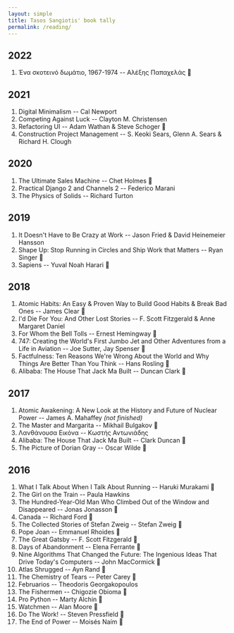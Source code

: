 ```yaml
---
layout: simple
title: Tasos Sangiotis' book tally
permalink: /reading/
---
```


## 2022

1. Ένα σκοτεινό δωμάτιο, 1967-1974 -- Αλέξης Παπαχελάς 📖

## 2021

1. Digital Minimalism -- Cal Newport
2. Competing Against Luck -- Clayton M. Christensen
3. Refactoring UI -- Adam Wathan & Steve Schoger 💚
4. Construction Project Management -- S. Keoki Sears, Glenn A. Sears & Richard H. Clough

## 2020

1. The Ultimate Sales Machine -- Chet Holmes 💚
2. Practical Django 2 and Channels 2 -- Federico Marani
3. The Physics of Solids -- Richard Turton

## 2019

1. It Doesn't Have to Be Crazy at Work -- Jason Fried & David Heinemeier Hansson
2. Shape Up: Stop Running in Circles and Ship Work that Matters -- Ryan Singer 💚
3. Sapiens -- Yuval Noah Harari 💚

## 2018

1.  Atomic Habits: An Easy & Proven Way to Build Good Habits & Break Bad Ones -- James Clear 💚
2.  I'd Die For You: And Other Lost Stories -- F. Scott Fitzgerald & Anne Margaret Daniel
3.  For Whom the Bell Tolls -- Ernest Hemingway 💚
4.  747: Creating the World's First Jumbo Jet and Other Adventures from a Life in Aviation -- Joe Sutter, Jay Spenser 💚
5.  Factfulness: Ten Reasons We're Wrong About the World and Why Things Are Better Than You Think -- Hans Rosling 💚
6.  Alibaba: The House That Jack Ma Built -- Duncan Clark 💚

## 2017

1.  Atomic Awakening: A New Look at the History and Future of Nuclear Power -- James A. Mahaffey *(not finished)*
2.  The Master and Margarita -- Mikhail Bulgakov 💚
3.  Λανθάνουσα Εικόνα -- Κωστής Αντωνιάδης
4.  Alibaba: The House That Jack Ma Built -- Clark Duncan 💚
5.  The Picture of Dorian Gray -- Oscar Wilde 💚

## 2016

1.  What I Talk About When I Talk About Running -- Haruki Murakami 💚
2.  The Girl on the Train -- Paula Hawkins
3.  The Hundred-Year-Old Man Who Climbed Out of the Window and Disappeared -- Jonas Jonasson 💚
4.  Canada -- Richard Ford 💚
5.  The Collected Stories of Stefan Zweig -- Stefan Zweig 💚
6.  Pope Joan -- Emmanuel Rhoides 💚
7.  The Great Gatsby -- F. Scott Fitzgerald 💚
8.  Days of Abandonment -- Elena Ferrante 💚
9.  Nine Algorithms That Changed the Future: The Ingenious Ideas That Drive Today's Computers -- John MacCormick 💚
10. Atlas Shrugged -- Ayn Rand 💚
11. The Chemistry of Tears -- Peter Carey 💩
12. Februarios -- Theodoris Georgakopoulos
13. The Fishermen -- Chigozie Obioma 💚
14. Pro Python -- Marty Alchin 💚
15. Watchmen -- Alan Moore 💚
16. Do The Work! -- Steven Pressfield 💚
17. The End of Power -- Moisés Naím 💚
